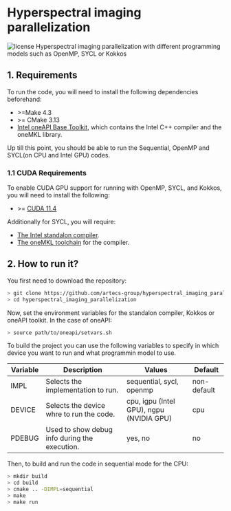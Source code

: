 # Hyperspectral imaging parallelization
<img alt="license" src="https://img.shields.io/github/license/mashape/apistatus.svg"/>
Hyperspectral imaging parallelization with different programming models such as OpenMP, SYCL or Kokkos

## 1. Requirements
To run the code, you will need to install the following dependencies beforehand:

- \>=Make 4.3
- \>= CMake 3.13
- [Intel oneAPI Base Toolkit](https://www.intel.com/content/www/us/en/developer/tools/oneapi/base-toolkit-download.html), which contains the Intel C++ compiler and the oneMKL library.

Up till this point, you should be able to run the Sequential, OpenMP and SYCL(on CPU and Intel GPU) codes.

### 1.1 CUDA Requirements
To enable CUDA GPU support for running with OpenMP, SYCL, and Kokkos, you will need to install the following:

- \>= [CUDA 11.4](https://developer.nvidia.com/cuda-11-4-0-download-archive)

Additionally for SYCL, you will require:

- [The Intel standalon compiler](https://github.com/intel/llvm/blob/sycl/sycl/doc/GetStartedGuide.md).
- [The oneMKL toolchain](https://oneapi-src.github.io/oneMKL/building_the_project.html#building-with-cmake) for the compiler.

## 2. How to run it?
You first need to download the repository:

```bash
> git clone https://github.com/artecs-group/hyperspectral_imaging_parallelization
> cd hyperspectral_imaging_parallelization
```

Now, set the environment variables for the standalon compiler, Kokkos or oneAPI toolkit. In the case of oneAPI:

```bash
> source path/to/oneapi/setvars.sh
```

To build the project you can use the following variables to specify in which device you want to run and what programmin model to use.

| Variable | Description | Values | Default |
|----------|-------------|--------|---------|
| IMPL     | Selects the implementation to run. | sequential, sycl, openmp | non-default |
| DEVICE   | Selects the device whre to run the code. | cpu, igpu (Intel GPU), ngpu (NVIDIA GPU) | cpu |
| PDEBUG   | Used to show debug info during the execution. | yes, no | no |

Then, to build and run the code in sequential mode for the CPU:

```bash
> mkdir build
> cd build
> cmake .. -DIMPL=sequential
> make
> make run
```